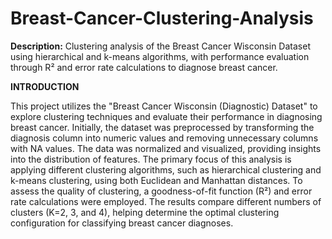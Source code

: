 # Breast-Cancer-Clustering-Analysis

**Description:**
Clustering analysis of the Breast Cancer Wisconsin Dataset using hierarchical and k-means algorithms, with performance evaluation through R² and error rate calculations to diagnose breast cancer.

**INTRODUCTION**

This project utilizes the "Breast Cancer Wisconsin (Diagnostic) Dataset" to explore clustering techniques and evaluate their performance in diagnosing breast cancer. Initially, the dataset was preprocessed by transforming the diagnosis column into numeric values and removing unnecessary columns with NA values. The data was normalized and visualized, providing insights into the distribution of features.
The primary focus of this analysis is applying different clustering algorithms, such as hierarchical clustering and k-means clustering, using both Euclidean and Manhattan distances. To assess the quality of clustering, a goodness-of-fit function (R²) and error rate calculations were employed. The results compare different numbers of clusters (K=2, 3, and 4), helping determine the optimal clustering configuration for classifying breast cancer diagnoses.
